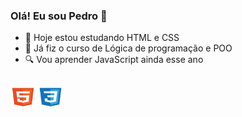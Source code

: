 ### Olá! Eu sou Pedro 👋

- 🔭 Hoje estou estudando HTML e CSS 
- 🌱 Já fiz o curso de Lógica de programação e POO
- 🔍 Vou aprender JavaScript ainda esse ano

<div style="display: inline_block"><br>
  
  <img align="center" alt="Rafa-HTML" height="30" width="40" src="https://raw.githubusercontent.com/devicons/devicon/master/icons/html5/html5-original.svg">
  <img align="center" alt="Rafa-CSS" height="30" width="40" src="https://raw.githubusercontent.com/devicons/devicon/master/icons/css3/css3-original.svg">
</div>
